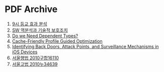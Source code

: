 PDF Archive
========

1.  [9시 등교 효과 분석](https://cdn.rawgit.com/simnalamburt/pdf/master/morning.pdf)
1.  [SW 역분석과 기술적 보호조치](https://cdn.rawgit.com/simnalamburt/pdf/master/reversing.pdf)
1.  [Do we Need Dependent Types?](https://cdn.rawgit.com/simnalamburt/pdf/master/BRICS-RS-01-10.pdf)
1.  [Cache-Friendly Profile Guided Optimization](https://cdn.rawgit.com/simnalamburt/pdf/master/sampling_pgo.pdf)
1.  [Identifying Back Doors, Attack Points, and Surveillance Mechanisms in iOS Devices](https://cdn.rawgit.com/simnalamburt/pdf/master/ios_backdoor.pdf)
1.  [서울행법 2010구합16110](https://cdn.rawgit.com/simnalamburt/pdf/4284f327/%EC%84%9C%EC%9A%B8%ED%96%89%EB%B2%95%202010%EA%B5%AC%ED%95%A916110.pdf)
1.  [서울고법 2010누34639](https://cdn.rawgit.com/simnalamburt/pdf/4284f327/%EC%84%9C%EC%9A%B8%EA%B3%A0%EB%B2%95%202010%EB%88%8434639.pdf)
